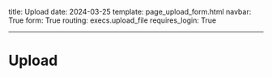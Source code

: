 title: Upload
date: 2024-03-25
template: page_upload_form.html
navbar: True
form: True
routing: execs.upload_file
requires_login: True

---

# Upload
